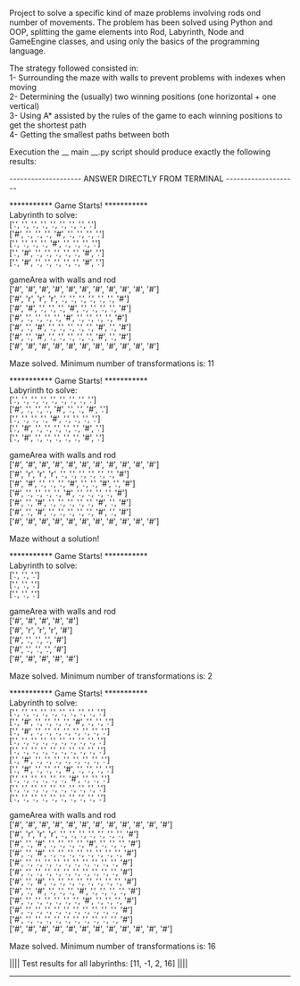 Project to solve a specific kind of maze problems involving rods ond number of movements. 
The problem has been solved using Python and OOP, splitting the game elements into Rod, Labyrinth, Node and GameEngine classes, and using only the basics of the programming language.

The strategy followed consisted in:  
 1- Surrounding the maze with walls to prevent problems with indexes when moving    
 2- Determining the (usually) two winning positions (one horizontal + one vertical)    
 3- Using A* assisted by the rules of the game to each winning positions to get the shortest path  
 4- Getting the smallest paths between both   


Execution the __ main __.py script should produce exactly the following results:

--------------------  ANSWER DIRECTLY FROM TERMINAL --------------------

*********** Game Starts! ***********  
Labyrinth to solve:  
['.', '.', '.', '.', '.', '.', '.', '.', '.']   
['#', '.', '.', '.', '#', '.', '.', '.', '.']   
['.', '.', '.', '.', '#', '.', '.', '.', '.']   
['.', '#', '.', '.', '.', '.', '.', '#', '.']   
['.', '#', '.', '.', '.', '.', '.', '#', '.']   

gameArea with walls and rod  
['#', '#', '#', '#', '#', '#', '#', '#', '#', '#', '#']   
['#', 'r', 'r', 'r', '.', '.', '.', '.', '.', '.', '#']   
['#', '#', '.', '.', '.', '#', '.', '.', '.', '.', '#']   
['#', '.', '.', '.', '.', '#', '.', '.', '.', '.', '#']   
['#', '.', '#', '.', '.', '.', '.', '.', '#', '.', '#']   
['#', '.', '#', '.', '.', '.', '.', '.', '#', '.', '#']   
['#', '#', '#', '#', '#', '#', '#', '#', '#', '#', '#']   

Maze solved. Minimum number of transformations is: 11

*********** Game Starts! ***********  
Labyrinth to solve:  
['.', '.', '.', '.', '.', '.', '.', '.', '.']   
['#', '.', '.', '.', '#', '.', '.', '#', '.']   
['.', '.', '.', '.', '#', '.', '.', '.', '.']   
['.', '#', '.', '.', '.', '.', '.', '#', '.']   
['.', '#', '.', '.', '.', '.', '.', '#', '.']   

gameArea with walls and rod  
['#', '#', '#', '#', '#', '#', '#', '#', '#', '#', '#']   
['#', 'r', 'r', 'r', '.', '.', '.', '.', '.', '.', '#']   
['#', '#', '.', '.', '.', '#', '.', '.', '#', '.', '#']   
['#', '.', '.', '.', '.', '#', '.', '.', '.', '.', '#']   
['#', '.', '#', '.', '.', '.', '.', '.', '#', '.', '#']   
['#', '.', '#', '.', '.', '.', '.', '.', '#', '.', '#']   
['#', '#', '#', '#', '#', '#', '#', '#', '#', '#', '#']   

Maze without a solution!

*********** Game Starts! ***********  
Labyrinth to solve:  
['.', '.', '.']   
['.', '.', '.']   
['.', '.', '.']   

gameArea with walls and rod    
['#', '#', '#', '#', '#']   
['#', 'r', 'r', 'r', '#']   
['#', '.', '.', '.', '#']   
['#', '.', '.', '.', '#']   
['#', '#', '#', '#', '#']   

Maze solved. Minimum number of transformations is: 2

*********** Game Starts! ***********  
Labyrinth to solve:  
['.', '.', '.', '.', '.', '.', '.', '.', '.', '.']   
['.', '#', '.', '.', '.', '.', '#', '.', '.', '.']   
['.', '#', '.', '.', '.', '.', '.', '.', '.', '.']   
['.', '.', '.', '.', '.', '.', '.', '.', '.', '.']   
['.', '.', '.', '.', '.', '.', '.', '.', '.', '.']   
['.', '#', '.', '.', '.', '.', '.', '.', '.', '.']   
['.', '#', '.', '.', '.', '#', '.', '.', '.', '.']   
['.', '.', '.', '.', '.', '.', '#', '.', '.', '.']   
['.', '.', '.', '.', '.', '.', '.', '.', '.', '.']   
['.', '.', '.', '.', '.', '.', '.', '.', '.', '.']   

gameArea with walls and rod    
['#', '#', '#', '#', '#', '#', '#', '#', '#', '#', '#', '#']   
['#', 'r', 'r', 'r', '.', '.', '.', '.', '.', '.', '.', '#']   
['#', '.', '#', '.', '.', '.', '.', '#', '.', '.', '.', '#']   
['#', '.', '#', '.', '.', '.', '.', '.', '.', '.', '.', '#']   
['#', '.', '.', '.', '.', '.', '.', '.', '.', '.', '.', '#']   
['#', '.', '.', '.', '.', '.', '.', '.', '.', '.', '.', '#']   
['#', '.', '#', '.', '.', '.', '.', '.', '.', '.', '.', '#']   
['#', '.', '#', '.', '.', '.', '#', '.', '.', '.', '.', '#']   
['#', '.', '.', '.', '.', '.', '.', '#', '.', '.', '.', '#']   
['#', '.', '.', '.', '.', '.', '.', '.', '.', '.', '.', '#']   
['#', '.', '.', '.', '.', '.', '.', '.', '.', '.', '.', '#']   
['#', '#', '#', '#', '#', '#', '#', '#', '#', '#', '#', '#']   

Maze solved. Minimum number of transformations is: 16

|||| Test results for all labyrinths: [11, -1, 2, 16] ||||

------------------------------------------------------------